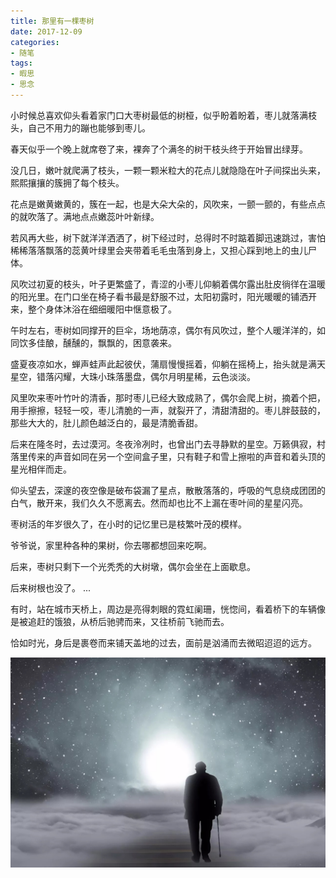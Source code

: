 ```yaml
---
title: 那里有一棵枣树
date: 2017-12-09
categories:
- 随笔
tags: 
- 暇思
- 思念
---
```

小时候总喜欢仰头看着家门口大枣树最低的树桠，似乎盼着盼着，枣儿就落满枝头，自己不用力的蹦也能够到枣儿。

春天似乎一个晚上就席卷了来，裸奔了个满冬的树干枝头终于开始冒出绿芽。

没几日，嫩叶就爬满了枝头，一颗一颗米粒大的花点儿就隐隐在叶子间探出头来，熙熙攘攘的簇拥了每个枝头。

花点是嫩黄嫩黄的，簇在一起，也是大朵大朵的，风吹来，一颤一颤的，有些点点的就吹落了。满地点点嫩蕊叶叶新绿。

若风再大些，树下就洋洋洒洒了，树下经过时，总得时不时踮着脚迅速跳过，害怕稀稀落落飘落的蕊黄叶绿里会夹带着毛毛虫落到身上，又担心踩到地上的虫儿尸体。

<!--more--> 

风吹过初夏的枝头，叶子更繁盛了，青涩的小枣儿仰躺着偶尔露出肚皮徜徉在温暖的阳光里。在门口坐在椅子看书最是舒服不过，太阳初露时，阳光暖暖的铺洒开来，整个身体沐浴在细细暖阳中惬意极了。

午时左右，枣树如同撑开的巨伞，场地荫凉，偶尔有风吹过，整个人暖洋洋的，如同饮多佳酿，醺醺的，飘飘的，困意袭来。

盛夏夜凉如水，蝉声蛙声此起彼伏，蒲扇慢慢摇着，仰躺在摇椅上，抬头就是满天星空，错落闪耀，大珠小珠落墨盘，偶尔月明星稀，云色淡淡。

风里吹来枣叶竹叶的清香，那时枣儿已经大致成熟了，偶尔会爬上树，摘着个把，用手擦擦，轻轻一咬，枣儿清脆的一声，就裂开了，清甜清甜的。枣儿胖鼓鼓的，那些大大的，肚儿颜色越泛白的，最是清脆香甜。

后来在隆冬时，去过漠河。冬夜泠冽时，也曾出门去寻静默的星空。万籁俱寂，村落里传来的声音如同在另一个空间盒子里，只有鞋子和雪上擦啦的声音和着头顶的星光相伴而走。

仰头望去，深邃的夜空像是破布袋漏了星点，散散落落的，呼吸的气息绕成团团的白气，散开来，我们久久不愿离去。然而却也比不上漏在枣叶间的星星闪亮。

枣树活的年岁很久了，在小时的记忆里已是枝繁叶茂的模样。

爷爷说，家里种各种的果树，你去哪都想回来吃啊。

后来，枣树只剩下一个光秃秃的大树墩，偶尔会坐在上面歇息。

后来树根也没了。
...


有时，站在城市天桥上，周边是亮得刺眼的霓虹阑珊，恍惚间，看着桥下的车辆像是被追赶的饿狼，从桥后驰骋而来，又往桥前飞驰而去。

恰如时光，身后是裹卷而来铺天盖地的过去，面前是汹涌而去微昭迢迢的远方。


![](/img/0-2.jpg)

